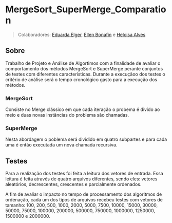 # MergeSort_SuperMerge_Comparation
>Colaboradores: [Eduarda Elger](https://github.com/EduardaElger), [Ellen Bonafin](https://github.com/EllenBonafin) e [Heloisa Alves](https://github.com/Helogizzy)

## Sobre
Trabalho de Projeto e Análise de Algortimos com a finalidade de avaliar o comportamento dos métodos MergeSort e SuperMerge perante conjuntos de testes com diferentes características. Durante a execuçãoo dos testes o critério de análise será o tempo cronológico gasto para a execução dos métodos.

### MergeSort
Consiste no Merge clássico em que cada iteração o probema é divido ao meio e duas novas instâncias do problema são chamadas.

### SuperMerge
Nesta abordagem o poblema será dividido em quatro subpartes e para cada uma é então executada um nova chamada recursiva.

## Testes
Para a realização dos testes foi feita a leitura dos vetores de entrada. Essa leitura é feita através de quatro arquivos diferentes, sendo eles: vetores aleatórios, decrescentes, crescentes e parcialmente ordenados.

A fim de avaliar o impacto no tempo de processamento dos algoritmos de ordenação, cada um dos tipos de arquivos recebeu testes com vetores de tamanho: 100, 200, 500, 1000, 2000, 5000, 7500, 10000, 15000, 30000, 50000, 75000, 100000, 200000, 500000, 750000, 1000000, 1250000, 1500000 e 2000000.
